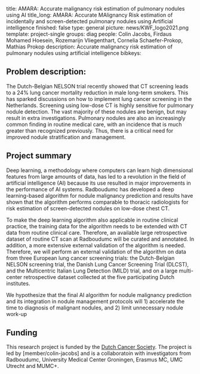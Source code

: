title: AMARA: Accurate malignancy risk estimation of pulmonary nodules using AI
title_long: AMARA: Accurate MAlignancy Risk estimation of incidentally and screen-detected pulmonary nodules using Artificial intelligence
finished: false
type: general
picture: news/KWF_logo2021.png
template: project-single
groups: diag
people: Colin Jacobs, Firdaus Mohamed Hoesein, Rozemarijn Vliegenthart, Cornelia Schaefer-Prokop, Mathias Prokop
description: Accurate malignancy risk estimation of pulmonary nodules using artificial intelligence
bibkeys:

## Problem description:
The Dutch-Belgian NELSON trial recently showed that CT screening leads to a 24% lung cancer mortality reduction in male long-term smokers. This has sparked discussions on how to implement lung cancer screening in the Netherlands. Screening using low-dose CT is highly sensitive for pulmonary nodule detection. The vast majority of these nodules are benign, but may result in extra investigations. Pulmonary nodules are also an increasingly common finding in routine medical care, with an incidence that is much greater than recognized previously. Thus, there is a critical need for improved nodule stratification and management.

## Project summary
Deep learning, a methodology where computers can learn high dimensional features from large amounts of data, has led to a revolution in the field of artificial intelligence (AI) because its use resulted in major improvements in the performance of AI systems. Radboudumc has developed a deep learning-based algorithm for nodule malignancy prediction and results have shown that the algorithm performs comparable to thoracic radiologists for risk estimation of screen-detected nodules on low-dose chest CT.

To make the deep learning algorithm also applicable in routine clinical practice, the training data for the algorithm needs to be extended with CT data from routine clinical care. Therefore, an available large retrospective dataset of routine CT scan at Radboudumc will be curated and annotated. In addition, a more extensive external validation of the algorithm is needed. Therefore, we will perform an external validation of the algorithm on data from three European lung cancer screening trials: the Dutch-Belgian NELSON screening trial, the Danish Lung Cancer Screening Trial (DLCST), and the Multicentric Italian Lung Detection (MILD) trial, and on a large multi-center retrospective dataset collected at the five participating Dutch institutes.

We hypothesize that the final AI algorithm for nodule malignancy prediction and its integration in nodule management protocols will 1) accelerate the time to diagnosis of malignant nodules, and 2) limit unnecessary nodule work-up

## Funding
This research project is funded by the [Dutch Cancer Society](https://www.kwf.nl/en/english). The project is led by [member/colin-jacobs] and is a collaboratoin with investigators from Radboudumc, University Medical Center Groningen, Erasmus MC, UMC Utrecht and MUMC+.
